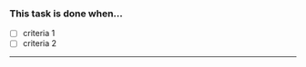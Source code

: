 <!-- Describe the task here and link or add dependencies to any applicable issues... -->

### This task is done when...

- [ ] criteria 1
- [ ] criteria 2

---

<!-- Add additional labels (design, dev, compliance, BUG, etc) and size before
submitting. -->